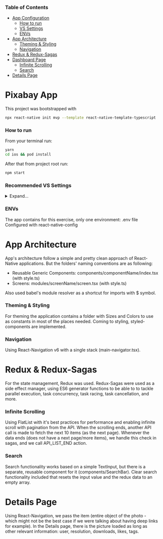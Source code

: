 ### Table of Contents  
- [App Configuration](#appconfig)
	- [How to run](#howtorun)
	- [VS Settings](#vssettings)
	- [ENVs](#envs)
- [App Architecture](#apparch)
    - [Theming & Styling](#theming)
    - [Navigation](#navigation)
- [Redux & Redux-Sagas](#redux)
- [Dashboard Page](#dashboard)
    - [Infinite Scrolling](#infinitescroll)
    - [Search](#search)
- [Details Page](#details)


<a name="appconfig"/>

# Pixabay App

This project was bootstrapped with

```sh
npx react-native init mvp --template react-native-template-typescript
```

<a name="howtorun"/>

### How to run

From your terminal run:
```sh
yarn
cd ios && pod install
```
After that from project root run:
```sh
npm start
```
<a name="vssettings"/>

### Recommended VS Settings 

<details>
  <summary>Expand...</summary>
  
```
{
    "eslint.validate": [
        "javascript",
        "javascriptreact",
        "typescript",
        "typescriptreact"
    ],
    "eslint.alwaysShowStatus": true,
    "eslint.format.enable": true,
    "editor.codeActionsOnSave": {
        "source.fixAll.eslint": true
    },
    "editor.defaultFormatter": "dbaeumer.vscode-eslint",
    "editor.formatOnSave": true,
  
    "[typescriptreact]": {
        "editor.formatOnSave": false
    },
    "[javascript]": {
        "editor.formatOnSave": false
    }
  }
```
</details>

<a name="envs"/>

### ENVs

The app contains for this exercise, only one environment: .env file
Configured with react-native-config

<a name="apparch"/>

# App Architecture

App's architecture follow a simple and pretty clean approach of React-Native applications. But the folders' naming conventions are as following:
- Reusable Generic Components: components/componentName/index.tsx (with style.ts)
- Screens: modules/screenName/screen.tsx (with style.ts)

Also used babel's module resolver as a shortcut for imports with $ symbol.

<a name="theming"/>

### Theming & Styling

For theming the application contains a folder with Sizes and Colors to use as constants in most of the places needed.
Coming to styling, styled-components are implemented.

<a name="navigation"/>

### Navigation

Using React-Navigation v6 with a single stack (main-navigator.tsx).

<a name="redux"/>

# Redux & Redux-Sagas

For the state management, Redux was used.
Redux-Sagas were used as a side effect manager, using ES6 generator functions to be able to to tackle parallel execution, task concurrency, task racing, task cancellation, and more.

<a name="infinitescroll"/>

### Infinite Scrolling

Using FlatList with it's best practices for performance and enabling infinite scroll with pagination from the API.
When the scrolling ends, another API call is made to fetch the next 10 items (as the next page).
Whenever the data ends (does not have a next page/more items), we handle this check in sagas, and we call API_LIST_END action.

<a name="search"/>

### Search

Search functionality works based on a simple TextInput, but there is a separate, reusable component for it (components/SearchBar).
Clear search functionality included that resets the input value and the redux data to an empty array.

<a name="details"/>

# Details Page

Using React-Navigation, we pass the item (entire object of the photo - which might not be the best case if we were talking about having deep links for example).
In the Details page, there is the picture loaded as long as other relevant information: user, resolution, downloads, likes, tags.

